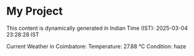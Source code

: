 # My Project

This content is dynamically generated in Indian Time (IST): 2025-03-04 23:28:28 IST


Current Weather in Coimbatore:
Temperature: 27.88 °C
Condition: haze
